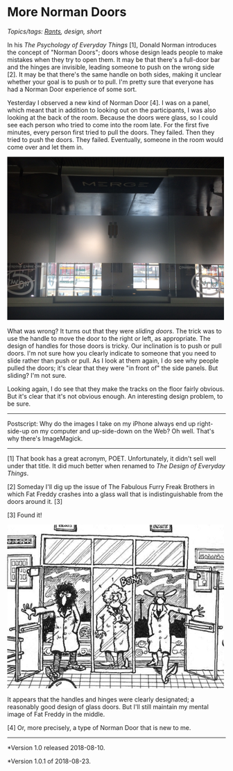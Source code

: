 More Norman Doors
=================

*Topics/tags: [Rants](index-rants), design, short*

In his _The Psychology of Everyday Things_ [1], Donald Norman introduces the
concept of "Norman Doors"; doors whose design leads people to make mistakes
when they try to open them.  It may be that there's a full-door bar and the
hinges are invisible, leading someone to push on the wrong side [2].  It may be
that there's the same handle on both sides, making it unclear whether your
goal is to push or to pull.  I'm pretty sure that everyone has had a Norman
Door experience of some sort.

Yesterday I observed a new kind of Norman Door [4].  I was on a panel,
which meant that in addition to looking out on the participants, I was
also looking at the back of the room.  Because the
doors were glass, so I could see each person who tried to come into the
room late.  For the first five minutes, every person first tried to pull
the doors.  They failed.  Then they tried to push the doors.  They failed.
Eventually, someone in the room would come over and let them in.

<img src="images/merge-doors.png" alt="A set of glass doors; the doors have clearly
designated handles, set amidst a central frosted area" width="500">

What was wrong?  It turns out that they were *sliding doors*.
The trick was to use the handle to move the door to the right or left,
as appropriate.  The design of handles for those doors is tricky.
Our inclination is to push or pull doors.  I'm not sure how you clearly
indicate to someone that you need to slide rather than push or pull.  As
I look at them again, I do see why people pulled the doors; it's clear
that they were "in front of" the side panels.  But sliding?  I'm not sure.

Looking again, I do see that they make the tracks on the floor fairly
obvious.  But it's clear that it's not obvious enough.  An interesting
design problem, to be sure.

---

Postscript: Why do the images I take on my iPhone always end up right-side-up
on my computer and up-side-down on the Web?  Oh well.  That's why there's
ImageMagick.

---

[1] That book has a great acronym, POET.  Unfortunately, it didn't sell well
under that title.  It did much better when renamed to _The Design of
Everyday Things_.

[2] Someday I'll dig up the issue of The Fabulous Furry Freak Brothers in
which Fat Freddy crashes into a glass wall that is indistinguishable from
the doors around it.  [3]

[3] Found it!

<img src="images/fat-freddy-glass-door.png" width="500" alt="Three 'hippy' cartoon characters in trench coats walking through doors.  The ones on the left and right have opened the doors.  The one in the middle has crashed into a glass wall separating the two doors.">

It appears that the handles and hinges were clearly designated; a reasonably 
good design of glass doors.  But I'll still maintain my mental image of
Fat Freddy in the middle.

[4] Or, more precisely, a type of Norman Door that is new to me.

---

*Version 1.0 released 2018-08-10.

*Version 1.0.1 of 2018-08-23.
